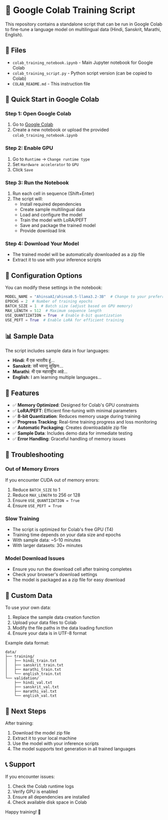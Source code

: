 # 🚀 Google Colab Training Script

This repository contains a standalone script that can be run in Google Colab to fine-tune a language model on multilingual data (Hindi, Sanskrit, Marathi, English).

## 📁 Files

- `colab_training_notebook.ipynb` - Main Jupyter notebook for Google Colab
- `colab_training_script.py` - Python script version (can be copied to Colab)
- `COLAB_README.md` - This instruction file

## 🚀 Quick Start in Google Colab

### Step 1: Open Google Colab
1. Go to [Google Colab](https://colab.research.google.com/)
2. Create a new notebook or upload the provided `colab_training_notebook.ipynb`

### Step 2: Enable GPU
1. Go to `Runtime` → `Change runtime type`
2. Set `Hardware accelerator` to `GPU`
3. Click `Save`

### Step 3: Run the Notebook
1. Run each cell in sequence (Shift+Enter)
2. The script will:
   - Install required dependencies
   - Create sample multilingual data
   - Load and configure the model
   - Train the model with LoRA/PEFT
   - Save and package the trained model
   - Provide download link

### Step 4: Download Your Model
- The trained model will be automatically downloaded as a zip file
- Extract it to use with your inference scripts

## 🔧 Configuration Options

You can modify these settings in the notebook:

```python
MODEL_NAME = "AhinsaAI/ahinsa0.5-llama3.2-3B"  # Change to your preferred model
EPOCHS = 2  # Number of training epochs
BATCH_SIZE = 1  # Batch size (adjust based on GPU memory)
MAX_LENGTH = 512  # Maximum sequence length
USE_QUANTIZATION = True  # Enable 8-bit quantization
USE_PEFT = True  # Enable LoRA for efficient training
```

## 📊 Sample Data

The script includes sample data in four languages:
- **Hindi**: मैं एक भारतीय हूं...
- **Sanskrit**: सर्वे भवन्तु सुखिनः...
- **Marathi**: मी एक महाराष्ट्रीय आहे...
- **English**: I am learning multiple languages...

## 🎯 Features

- ✅ **Memory Optimized**: Designed for Colab's GPU constraints
- ✅ **LoRA/PEFT**: Efficient fine-tuning with minimal parameters
- ✅ **8-bit Quantization**: Reduces memory usage during training
- ✅ **Progress Tracking**: Real-time training progress and loss monitoring
- ✅ **Automatic Packaging**: Creates downloadable zip file
- ✅ **Sample Data**: Includes demo data for immediate testing
- ✅ **Error Handling**: Graceful handling of memory issues

## 🔧 Troubleshooting

### Out of Memory Errors
If you encounter CUDA out of memory errors:
1. Reduce `BATCH_SIZE` to 1
2. Reduce `MAX_LENGTH` to 256 or 128
3. Ensure `USE_QUANTIZATION = True`
4. Ensure `USE_PEFT = True`

### Slow Training
- The script is optimized for Colab's free GPU (T4)
- Training time depends on your data size and epochs
- With sample data: ~5-10 minutes
- With larger datasets: 30+ minutes

### Model Download Issues
- Ensure you run the download cell after training completes
- Check your browser's download settings
- The model is packaged as a zip file for easy download

## 📝 Custom Data

To use your own data:

1. Replace the sample data creation function
2. Upload your data files to Colab
3. Modify the file paths in the data loading function
4. Ensure your data is in UTF-8 format

Example data format:
```
data/
├── training/
│   ├── hindi_train.txt
│   ├── sanskrit_train.txt
│   ├── marathi_train.txt
│   └── english_train.txt
└── validation/
    ├── hindi_val.txt
    ├── sanskrit_val.txt
    ├── marathi_val.txt
    └── english_val.txt
```

## 🎉 Next Steps

After training:
1. Download the model zip file
2. Extract it to your local machine
3. Use the model with your inference scripts
4. The model supports text generation in all trained languages

## 📞 Support

If you encounter issues:
1. Check the Colab runtime logs
2. Verify GPU is enabled
3. Ensure all dependencies are installed
4. Check available disk space in Colab

Happy training! 🚀
